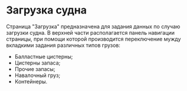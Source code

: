 # Загрузка судна
Страница "Загрузка" предназначена для задания данных по случаю загрузки судна. В верхней части располагается панель навигации страницы, при помощи которой производится переключение мужду вкладкими задания различных типов грузов:
- Балластные цистерны;
- Цистерны запаса;
- Прочие запасы;
- Навалочный груз;
- Контейнеры.
